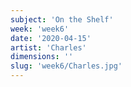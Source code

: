 ```yaml
---
subject: 'On the Shelf'
week: 'week6'
date: '2020-04-15'
artist: 'Charles'
dimensions: ''
slug: 'week6/Charles.jpg'
---
```

